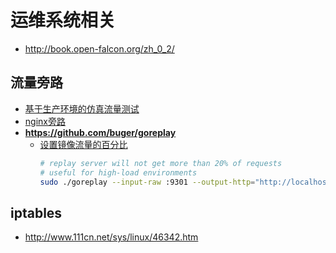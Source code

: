 # 运维系统相关

* http://book.open-falcon.org/zh_0_2/

## 流量旁路
* [基于生产环境的仿真流量测试](https://www.lengyuewusheng.com/2017/08/13/00017_%E5%9F%BA%E4%BA%8E%E7%94%9F%E4%BA%A7%E7%8E%AF%E5%A2%83%E7%9A%84%E4%BB%BF%E7%9C%9F%E6%B5%81%E9%87%8F%E6%B5%8B%E8%AF%95/)
* [nginx旁路](https://tenfy.cn/2017/09/22/nginx-capture-multi/)
* **https://github.com/buger/goreplay**
  * [设置镜像流量的百分比](https://github.com/buger/goreplay/wiki/Rate-limiting)
    ```sh
    # replay server will not get more than 20% of requests 
    # useful for high-load environments
    sudo ./goreplay --input-raw :9301 --output-http="http://localhost:8301|20%"
    ```
## iptables
* http://www.111cn.net/sys/linux/46342.htm
